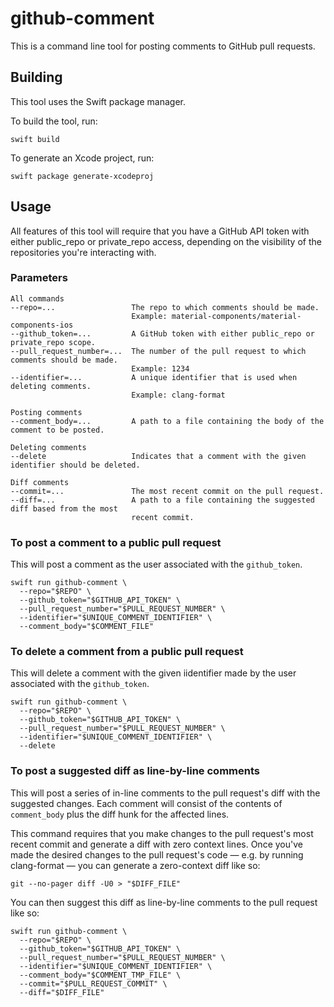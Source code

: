 # github-comment

This is a command line tool for posting comments to GitHub pull requests.

## Building

This tool uses the Swift package manager.

To build the tool, run:

    swift build

To generate an Xcode project, run:

    swift package generate-xcodeproj

## Usage

All features of this tool will require that you have a GitHub API token with either public_repo
or private_repo access, depending on the visibility of the repositories you're interacting with.

### Parameters

    All commands
    --repo=...                 The repo to which comments should be made.
                               Example: material-components/material-components-ios
    --github_token=...         A GitHub token with either public_repo or private_repo scope.
    --pull_request_number=...  The number of the pull request to which comments should be made.
                               Example: 1234
    --identifier=...           A unique identifier that is used when deleting comments.
                               Example: clang-format
    
    Posting comments
    --comment_body=...         A path to a file containing the body of the comment to be posted.
    
    Deleting comments
    --delete                   Indicates that a comment with the given identifier should be deleted.
    
    Diff comments
    --commit=...               The most recent commit on the pull request.
    --diff=...                 A path to a file containing the suggested diff based from the most
                               recent commit.

### To post a comment to a public pull request

This will post a comment as the user associated with the `github_token`.

    swift run github-comment \
      --repo="$REPO" \
      --github_token="$GITHUB_API_TOKEN" \
      --pull_request_number="$PULL_REQUEST_NUMBER" \
      --identifier="$UNIQUE_COMMENT_IDENTIFIER" \
      --comment_body="$COMMENT_FILE"

### To delete a comment from a public pull request

This will delete a comment with the given iidentifier made by the user associated with the
`github_token`.

    swift run github-comment \
      --repo="$REPO" \
      --github_token="$GITHUB_API_TOKEN" \
      --pull_request_number="$PULL_REQUEST_NUMBER" \
      --identifier="$UNIQUE_COMMENT_IDENTIFIER" \
      --delete

### To post a suggested diff as line-by-line comments

This will post a series of in-line comments to the pull request's diff with the suggested changes.
Each comment will consist of the contents of `comment_body` plus the diff hunk for the affected
lines.

This command requires that you make changes to the pull request's most recent commit and generate
a diff with zero context lines. Once you've made the desired changes to the pull request's code
— e.g. by running clang-format — you can generate a zero-context diff like so:

    git --no-pager diff -U0 > "$DIFF_FILE"

You can then suggest this diff as line-by-line comments to the pull request like so:

    swift run github-comment \
      --repo="$REPO" \
      --github_token="$GITHUB_API_TOKEN" \
      --pull_request_number="$PULL_REQUEST_NUMBER" \
      --identifier="$UNIQUE_COMMENT_IDENTIFIER" \
      --comment_body="$COMMENT_TMP_FILE" \
      --commit="$PULL_REQUEST_COMMIT" \
      --diff="$DIFF_FILE"
